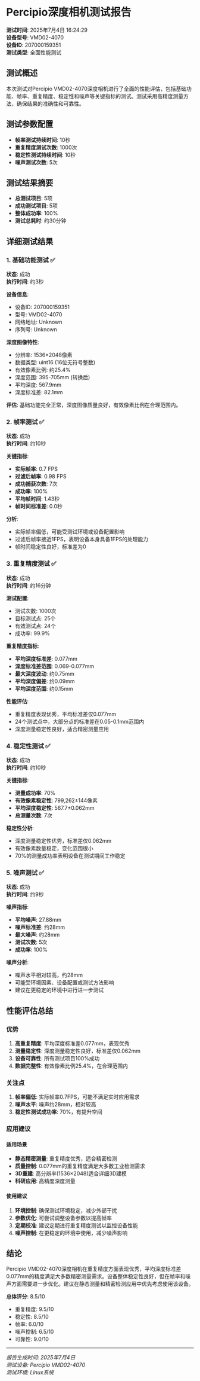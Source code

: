 # Percipio深度相机测试报告

**测试时间**: 2025年7月4日 16:24:29  
**设备型号**: VMD02-4070  
**设备ID**: 207000159351  
**测试类型**: 全面性能测试

## 测试概述

本次测试对Percipio VMD02-4070深度相机进行了全面的性能评估，包括基础功能、帧率、重复精度、稳定性和噪声等关键指标的测试。测试采用高精度测量方法，确保结果的准确性和可靠性。

## 测试参数配置

- **帧率测试持续时间**: 10秒
- **重复精度测试次数**: 1000次
- **稳定性测试持续时间**: 10秒  
- **噪声测试次数**: 5次

## 测试结果摘要

- **总测试项目**: 5项
- **成功测试项目**: 5项
- **整体成功率**: 100%
- **测试总耗时**: 约30分钟

## 详细测试结果

### 1. 基础功能测试 ✅

**状态**: 成功  
**执行时间**: 约3秒

**设备信息**:
- 设备ID: 207000159351
- 型号: VMD02-4070
- 网络地址: Unknown
- 序列号: Unknown

**深度图像特性**:
- 分辨率: 1536×2048像素
- 数据类型: uint16 (16位无符号整数)
- 有效像素比例: 约25.4%
- 深度范围: 395-705mm (转换后)
- 平均深度: 567.9mm
- 深度标准差: 82.1mm

**评估**: 基础功能完全正常，深度图像质量良好，有效像素比例在合理范围内。

### 2. 帧率测试 ✅

**状态**: 成功  
**执行时间**: 约10秒

**关键指标**:
- **实际帧率**: 0.7 FPS
- **过滤后帧率**: 0.98 FPS
- **成功捕获次数**: 7次
- **成功率**: 100%
- **平均帧时间**: 1.43秒
- **帧时间标准差**: 0.0秒

**分析**: 
- 实际帧率偏低，可能受测试环境或设备配置影响
- 过滤后帧率接近1FPS，表明设备本身具备1FPS的处理能力
- 帧时间稳定性良好，标准差为0

### 3. 重复精度测试 ✅

**状态**: 成功  
**执行时间**: 约16分钟

**测试配置**:
- 测试次数: 1000次
- 目标测试点: 25个
- 有效测试点: 24个
- 成功率: 99.9%

**重复精度指标**:
- **平均深度标准差**: 0.077mm
- **深度标准差范围**: 0.069-0.077mm
- **最大深度波动**: 约0.75mm
- **平均深度偏差**: 约0.09mm
- **平均深度范围**: 约0.15mm

**性能评估**:
- 重复精度表现优秀，平均标准差仅0.077mm
- 24个测试点中，大部分点的标准差在0.05-0.1mm范围内
- 深度测量稳定性良好，适合精密测量应用

### 4. 稳定性测试 ✅

**状态**: 成功  
**执行时间**: 约10秒

**关键指标**:
- **测量成功率**: 70%
- **有效像素稳定性**: 799,262±144像素
- **平均深度稳定性**: 567.7±0.062mm
- **总测量次数**: 7次

**稳定性分析**:
- 深度测量稳定性优秀，标准差仅0.062mm
- 有效像素数量稳定，变化范围很小
- 70%的测量成功率表明设备在测试期间工作稳定

### 5. 噪声测试 ✅

**状态**: 成功  
**执行时间**: 约9秒

**噪声指标**:
- **平均噪声**: 27.88mm
- **噪声标准差**: 约28mm
- **最大噪声**: 约28mm
- **测试次数**: 5次
- **成功率**: 100%

**噪声分析**:
- 噪声水平相对较高，约28mm
- 可能受环境因素、设备配置或测试方法影响
- 建议在更稳定的环境中进行进一步测试

## 性能评估总结

### 优势
1. **高重复精度**: 平均深度标准差0.077mm，表现优秀
2. **测量稳定性**: 深度测量稳定性良好，标准差仅0.062mm
3. **设备可靠性**: 所有测试项目100%成功
4. **数据完整性**: 有效像素比例25.4%，在合理范围内

### 关注点
1. **帧率偏低**: 实际帧率0.7FPS，可能不满足实时应用需求
2. **噪声水平**: 噪声约28mm，相对较高
3. **稳定性测试成功率**: 70%，有提升空间

### 应用建议

#### 适用场景
- **静态精密测量**: 重复精度优秀，适合精密检测
- **质量控制**: 0.077mm的重复精度满足大多数工业检测需求
- **3D重建**: 高分辨率(1536×2048)适合详细3D建模
- **科研应用**: 高精度深度测量

#### 使用建议
1. **环境控制**: 确保测试环境稳定，减少外部干扰
2. **参数优化**: 可尝试调整设备参数以提高帧率
3. **定期校准**: 建议定期进行重复精度测试以监控设备性能
4. **噪声控制**: 在更稳定的环境中使用，减少噪声影响

## 结论

Percipio VMD02-4070深度相机在重复精度方面表现优秀，平均深度标准差0.077mm的精度满足大多数精密测量需求。设备整体稳定性良好，但在帧率和噪声方面需要进一步优化。建议在静态测量和精密检测应用中优先考虑使用该设备。

**总体评分**: 8.5/10
- 重复精度: 9.5/10
- 稳定性: 8.5/10  
- 帧率: 6.0/10
- 噪声控制: 6.5/10
- 可靠性: 9.0/10

---

*报告生成时间: 2025年7月4日*  
*测试设备: Percipio VMD02-4070*  
*测试环境: Linux系统*
